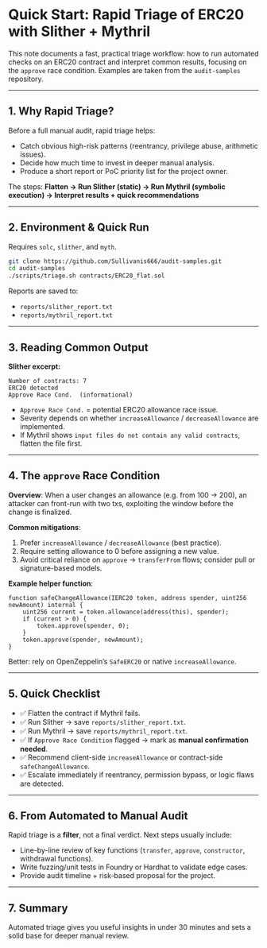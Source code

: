 # Quick Start: Rapid Triage of ERC20 with Slither + Mythril

This note documents a fast, practical triage workflow: how to run automated checks on an ERC20 contract and interpret common results, focusing on the `approve` race condition. 
Examples are taken from the `audit-samples` repository.

---

## 1. Why Rapid Triage?

Before a full manual audit, rapid triage helps:

- Catch obvious high-risk patterns (reentrancy, privilege abuse, arithmetic issues).  
- Decide how much time to invest in deeper manual analysis.  
- Produce a short report or PoC priority list for the project owner.  

The steps: **Flatten → Run Slither (static) → Run Mythril (symbolic execution) → Interpret results + quick recommendations**

---

## 2. Environment & Quick Run

Requires `solc`, `slither`, and `myth`.  

```bash
git clone https://github.com/Sullivanis666/audit-samples.git
cd audit-samples
./scripts/triage.sh contracts/ERC20_flat.sol
```

Reports are saved to:

- `reports/slither_report.txt`
- `reports/mythril_report.txt`

---

## 3. Reading Common Output

**Slither excerpt:**

```text
Number of contracts: 7
ERC20 detected
Approve Race Cond.  (informational)
```

- `Approve Race Cond.` = potential ERC20 allowance race issue.
- Severity depends on whether `increaseAllowance` / `decreaseAllowance` are implemented.
- If Mythril shows `input files do not contain any valid contracts`, flatten the file first.

---

## 4. The `approve` Race Condition

**Overview**:
 When a user changes an allowance (e.g. from 100 → 200), an attacker can front-run with two txs, exploiting the window before the change is finalized.

**Common mitigations**:

1. Prefer `increaseAllowance` / `decreaseAllowance` (best practice).
2. Require setting allowance to 0 before assigning a new value.
3. Avoid critical reliance on `approve` → `transferFrom` flows; consider pull or signature-based models.

**Example helper function**:

```solidity
function safeChangeAllowance(IERC20 token, address spender, uint256 newAmount) internal {
    uint256 current = token.allowance(address(this), spender);
    if (current > 0) {
        token.approve(spender, 0);
    }
    token.approve(spender, newAmount);
}
```

Better: rely on OpenZeppelin’s `SafeERC20` or native `increaseAllowance`.

---

## 5. Quick Checklist

- ✅ Flatten the contract if Mythril fails.
- ✅ Run Slither → save `reports/slither_report.txt`.
- ✅ Run Mythril → save `reports/mythril_report.txt`.
- ✅ If `Approve Race Condition` flagged → mark as **manual confirmation needed**.
- ✅ Recommend client-side `increaseAllowance` or contract-side `safeChangeAllowance`.
- ✅ Escalate immediately if reentrancy, permission bypass, or logic flaws are detected.

---

## 6. From Automated to Manual Audit

Rapid triage is a **filter**, not a final verdict.
 Next steps usually include:

- Line-by-line review of key functions (`transfer`, `approve`, `constructor`, withdrawal functions).
- Write fuzzing/unit tests in Foundry or Hardhat to validate edge cases.
- Provide audit timeline + risk-based proposal for the project.

---

## 7. Summary

Automated triage gives you useful insights in under 30 minutes and sets a solid base for deeper manual review.
